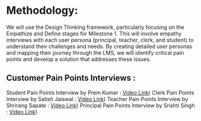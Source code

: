 # Methodology:

We will use the Design Thinking framework, particularly focusing on the Empathize and Define
stages for Milestone 1. This will involve empathy interviews with each user persona (principal,
teacher, clerk, and student) to understand their challenges and needs. By creating detailed user
personas and mapping their journey through the LMS, we will identify critical pain points and
develop a solution that addresses these issues.


## Customer Pain Points Interviews :
Student Pain Points Interview by Prem Kumar : [Video Link](https://youtu.be/Xo1_2QfuWI0))
Clerk Pain Points Interview by Satish Jaiswal : [Video Link](https://youtu.be/gu-eJ5ZwmlM))
Teacher Pain Points Interview by Shrirang Sapate : [Video Link](https://youtu.be/sN7PkaV70bo))
Principal Pain Points Interview by Srishti Singh : [Video Link](https://youtu.be/e7xA3KeoEeE))
